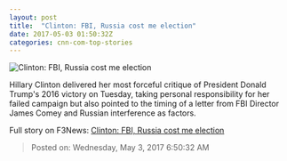 ```yaml
---
layout: post
title:  "Clinton: FBI, Russia cost me election"
date: 2017-05-03 01:50:32Z
categories: cnn-com-top-stories
---
```


![Clinton: FBI, Russia cost me election](http://i2.cdn.cnn.com/cnnnext/dam/assets/170331130956-hillary-clinton-speaks-at-georgetown-university-super-tease.jpg)

Hillary Clinton delivered her most forceful critique of President Donald Trump's 2016 victory on Tuesday, taking personal responsibility for her failed campaign but also pointed to the timing of a letter from FBI Director James Comey and Russian interference as factors.


Full story on F3News: [Clinton: FBI, Russia cost me election](http://www.f3nws.com/n/mp3knH)

> Posted on: Wednesday, May 3, 2017 6:50:32 AM
